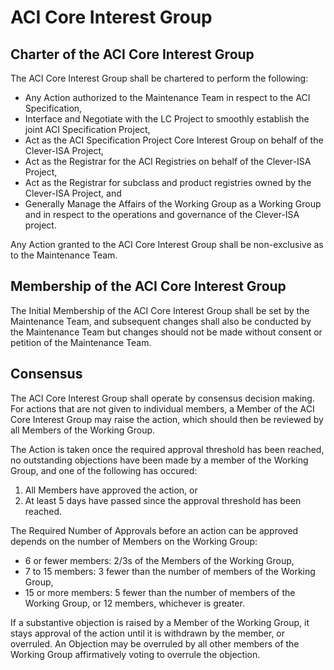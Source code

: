 # ACI Core Interest Group

## Charter of the ACI Core Interest Group

The ACI Core Interest Group shall be chartered to perform the following:
* Any Action authorized to the Maintenance Team in respect to the ACI Specification,
* Interface and Negotiate with the LC Project to smoothly establish the joint ACI Specification Project,
* Act as the ACI Specification Project Core Interest Group on behalf of the Clever-ISA Project,
* Act as the Registrar for the ACI Registries on behalf of the Clever-ISA Project,
* Act as the Registrar for subclass and product registries owned by the Clever-ISA Project, and
* Generally Manage the Affairs of the Working Group as a Working Group and in respect to the operations and governance of the Clever-ISA project.

Any Action granted to the ACI Core Interest Group shall be non-exclusive as to the Maintenance Team. 

## Membership of the ACI Core Interest Group

The Initial Membership of the ACI Core Interest Group shall be set by the Maintenance Team, and subsequent changes shall also be conducted by the Maintenance Team but changes should not be made without consent or petition of the Maintenance Team.

## Consensus

The ACI Core Interest Group shall operate by consensus decision making. For actions that are not given to individual members, a Member of the ACI Core Interest Group may raise the action, which should then be reviewed by all Members of the Working Group. 

The Action is taken once the required approval threshold has been reached, no outstanding objections have been made by a member of the Working Group, and one of the following has occured:
1. All Members have approved the action, or
2. At least 5 days have passed since the approval threshold has been reached.

The Required Number of Approvals before an action can be approved depends on the number of Members on the Working Group:
* 6 or fewer members: 2/3s of the Members of the Working Group,
* 7 to 15 members: 3 fewer than the number of members of the Working Group,
* 15 or more members: 5 fewer than the number of members of the Working Group, or 12 members, whichever is greater.

If a substantive objection is raised by a Member of the Working Group, it stays approval of the action until it is withdrawn by the member, or overruled. An Objection may be overruled by all other members of the Working Group affirmatively voting to overrule the objection.

